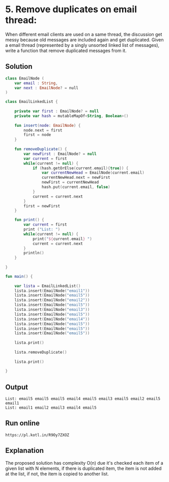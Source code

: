 # 5. Remove duplicates on email thread:
When different email clients are used on a same thread, the discussion get messy
because old messages are included again and get duplicated. Given a email thread
(represented by a singly unsorted linked list of messages), write a function that
remove duplicated messages from it.

## Solution
``` kotlin
class EmailNode (
    var email : String,
    var next : EmailNode? = null
) 

class EmailLinkedList {
    
    private var first : EmailNode? = null
    private var hash = mutableMapOf<String, Boolean>()
    
    fun insert(node: EmailNode) {
        node.next = first
        first = node  
    }
    
    fun removeDuplicate() { 
        var newFirst : EmailNode? = null 
        var current = first  
        while(current != null) {  
            if (hash.getOrElse(current.email){true}) {
                var currentNewHead = EmailNode(current.email)
             	currentNewHead.next = newFirst
             	newFirst = currentNewHead  
            	hash.put(current.email, false)
            }
        	current = current.next  
        }  
        first = newFirst  
    }

    fun print() {
        var current = first
        print ("List: ")
        while(current != null) { 
            print("${current.email} ")
            current = current.next
        }
        println()
    }    
    
}

fun main() {
    
    var lista = EmailLinkedList()
    lista.insert(EmailNode("email1")) 
    lista.insert(EmailNode("email5")) 
    lista.insert(EmailNode("email2")) 
    lista.insert(EmailNode("email5")) 
    lista.insert(EmailNode("email3"))
    lista.insert(EmailNode("email5"))  
    lista.insert(EmailNode("email4")) 
    lista.insert(EmailNode("email5")) 
    lista.insert(EmailNode("email5")) 
    lista.insert(EmailNode("email5"))   
 
    lista.print()
    
    lista.removeDuplicate()
     
    lista.print()
    
}
```

## Output
```
List: email5 email5 email5 email4 email5 email3 email5 email2 email5 email1 
List: email1 email2 email3 email4 email5 
```

## Run online
```
https://pl.kotl.in/R9Oy7ZXOZ
```

## Explanation
The proposed solution has complexity O(n) due it's checked each item of a given list with N elements, if there is duplicated item, the item is not added at the list, if not, the item is copied to another list.
